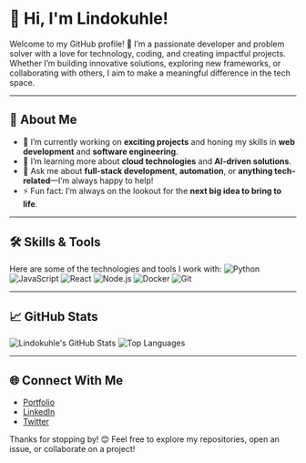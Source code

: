 # 👋 Hi, I'm Lindokuhle!

Welcome to my GitHub profile! 🚀 I’m a passionate developer and problem solver with a love for technology, coding, and creating impactful projects. Whether I’m building innovative solutions, exploring new frameworks, or collaborating with others, I aim to make a meaningful difference in the tech space.

---

## 🌟 About Me
- 🔭 I’m currently working on **exciting projects** and honing my skills in **web development** and **software engineering**.
- 🌱 I’m learning more about **cloud technologies** and **AI-driven solutions**.
- 💬 Ask me about **full-stack development**, **automation**, or **anything tech-related**—I’m always happy to help!
- ⚡ Fun fact: I’m always on the lookout for the **next big idea to bring to life**.

---

## 🛠️ Skills & Tools
Here are some of the technologies and tools I work with:
![Python](https://img.shields.io/badge/-Python-blue?style=flat)
![JavaScript](https://img.shields.io/badge/-JavaScript-yellow?style=flat)
![React](https://img.shields.io/badge/-React-61DAFB?style=flat)
![Node.js](https://img.shields.io/badge/-Node.js-green?style=flat)
![Docker](https://img.shields.io/badge/-Docker-blue?style=flat)
![Git](https://img.shields.io/badge/-Git-orange?style=flat)

---

## 📈 GitHub Stats
![Lindokuhle's GitHub Stats](https://github-readme-stats.vercel.app/api?username=Lindokuhle&show_icons=true&theme=radical)
![Top Languages](https://github-readme-stats.vercel.app/api/top-langs/?username=Lindokuhle&layout=compact&theme=radical)

---

## 🌐 Connect With Me
- [Portfolio](https://yourportfolio.com)
- [LinkedIn](https://linkedin.com/in/lindokuhle)
- [Twitter](https://twitter.com/lindokuhle)

Thanks for stopping by! 😊 Feel free to explore my repositories, open an issue, or collaborate on a project!
